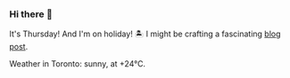 ### Hi there :wave:

It's Thursday! And I'm on holiday! :desert_island: I might be crafting a fascinating [blog post](https://benjaminwuethrich.dev).

Weather in Toronto: sunny, at +24°C.
